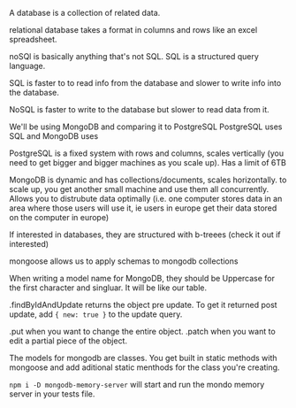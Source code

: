 A database is a collection of related data.

relational database takes a format in columns and rows like an excel spreadsheet.

noSQl is basically anything that's not SQL.  SQL is a structured query language. 

SQL is faster to to read info from the database and slower to write info into the database.  

NoSQL is faster to write to the database but slower to read data from it.

We'll be using MongoDB and comparing it to PostgreSQL
PostgreSQL uses SQL and MongoDB uses 

PostgreSQL is a fixed system with rows and columns, scales vertically (you need to get bigger and bigger machines as you scale up).  Has a limit of 6TB

MongoDB is dynamic and has collections/documents, scales horizontally.  to scale up, you get another small machine and use them all concurrently.  Allows you to distrubute data optimally (i.e. one computer stores data in an area where those users will use it, ie users in europe get their data stored on the computer in europe)

If interested in databases, they are structured with b-treees (check it out if interested)

mongoose allows us to apply schemas to mongodb collections

When writing a model name for MongoDB, they should be Uppercase for the first character and singluar.  It will be like our table.

.findByIdAndUpdate returns the object pre update.  To get it returned post update, add ```{ new: true }``` to the update query.

.put when you want to change the entire object.
.patch when you want to edit a partial piece of the object.

The models for mongodb are classes.  You get built in static methods with mongoose and add aditional static menthods for the class you're creating.

```npm i -D mongodb-memory-server``` will start and run the mondo memory server in your tests file.
